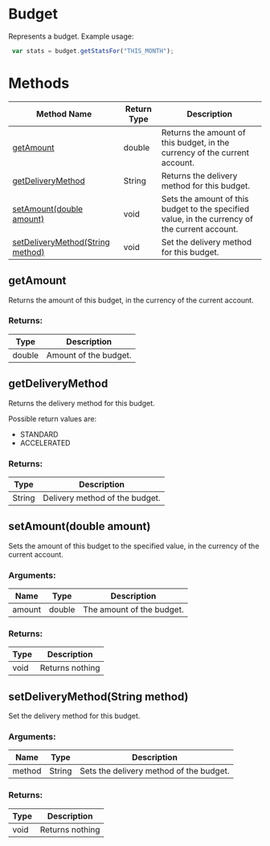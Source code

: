 # Budget
Represents a budget.
Example usage:
```javascript
 var stats = budget.getStatsFor("THIS_MONTH");
```

# Methods
|Method Name|Return Type|Description|
|-|-|-
[getAmount](#getamount)|double|Returns the amount of this budget, in the currency of the current account.<br />
[getDeliveryMethod](#getdeliverymethod)|String|Returns the delivery method for this budget.
[setAmount(double amount)](#setamount~double-amount~)|void|Sets the amount of this budget to the specified value, in the currency of the current account.<br />
[setDeliveryMethod(String method)](#setdeliverymethod~string-method~)|void|Set the delivery method for this budget.<br />

## <a name="getamount"></a>getAmount
Returns the amount of this budget, in the currency of the current account.

### Returns:
|Type|Description|
|-|-
double|Amount of the budget.

## <a name="getdeliverymethod"></a>getDeliveryMethod
Returns the delivery method for this budget. 

Possible return values are:

- STANDARD
- ACCELERATED

### Returns:
|Type|Description|
|-|-
String|Delivery method of the budget.

## <a name="setamount~double-amount~"></a>setAmount(double amount)
Sets the amount of this budget to the specified value, in the currency of the current account.

### Arguments:
|Name|Type|Description|
|-|-|-
amount|double|The amount of the budget.
### Returns:
|Type|Description|
|-|-
void|Returns nothing

## <a name="setdeliverymethod~string-method~"></a>setDeliveryMethod(String method)
Set the delivery method for this budget.



### Arguments:
|Name|Type|Description|
|-|-|-
method|String|Sets the delivery method of the budget.<br />
### Returns:
|Type|Description|
|-|-
void|Returns nothing

